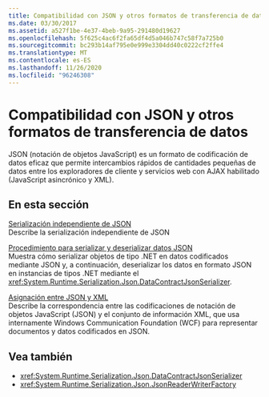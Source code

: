 ```yaml
---
title: Compatibilidad con JSON y otros formatos de transferencia de datos
ms.date: 03/30/2017
ms.assetid: a527f1be-4e37-4beb-9a95-291480d19627
ms.openlocfilehash: 5f625c4ac6f2fa65df4d5a046b747c58f7a725b0
ms.sourcegitcommit: bc293b14af795e0e999e3304dd40c0222cf2ffe4
ms.translationtype: MT
ms.contentlocale: es-ES
ms.lasthandoff: 11/26/2020
ms.locfileid: "96246308"
---
```

# <a name="support-for-json-and-other-data-transfer-formats"></a>Compatibilidad con JSON y otros formatos de transferencia de datos

JSON (notación de objetos JavaScript) es un formato de codificación de datos eficaz que permite intercambios rápidos de cantidades pequeñas de datos entre los exploradores de cliente y servicios web con AJAX habilitado (JavaScript asincrónico y XML).  
  
## <a name="in-this-section"></a>En esta sección  

 [Serialización independiente de JSON](stand-alone-json-serialization.md)  
 Describe la serialización independiente de JSON  
  
 [Procedimiento para serializar y deserializar datos JSON](how-to-serialize-and-deserialize-json-data.md)  
 Muestra cómo serializar objetos de tipo .NET en datos codificados mediante JSON y, a continuación, deserializar los datos en formato JSON en instancias de tipos .NET mediante el <xref:System.Runtime.Serialization.Json.DataContractJsonSerializer>.  
  
 [Asignación entre JSON y XML](mapping-between-json-and-xml.md)  
 Describe la correspondencia entre las codificaciones de notación de objetos JavaScript (JSON) y el conjunto de información XML, que usa internamente Windows Communication Foundation (WCF) para representar documentos y datos codificados en JSON.  
  
## <a name="see-also"></a>Vea también

- <xref:System.Runtime.Serialization.Json.DataContractJsonSerializer>
- <xref:System.Runtime.Serialization.Json.JsonReaderWriterFactory>
